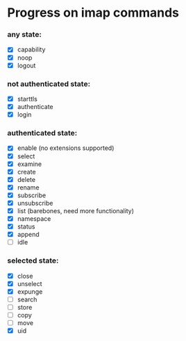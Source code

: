 # Progress on imap commands

### any state:
- [X] capability
- [X] noop
- [X] logout
### not authenticated state:
- [X] starttls
- [X] authenticate
- [X] login
### authenticated state:
- [X] enable (no extensions supported)
- [X] select
- [X] examine
- [X] create
- [X] delete
- [X] rename
- [x] subscribe
- [x] unsubscribe
- [X] list (barebones, need more functionality)
- [X] namespace
- [X] status
- [X] append
- [ ] idle
### selected state:
- [X] close
- [X] unselect
- [X] expunge
- [ ] search
- [ ] store
- [ ] copy
- [ ] move
- [X] uid

